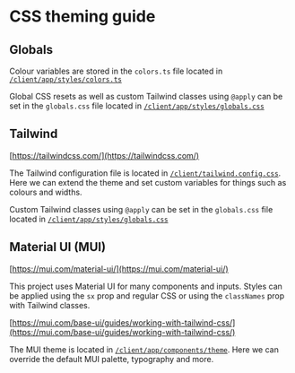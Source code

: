 # CSS theming guide

## Globals

Colour variables are stored in the `colors.ts` file located in [`/client/app/styles/colors.ts`](/client/app/styles/colors.ts)

Global CSS resets as well as custom Tailwind classes using `@apply` can be set in the `globals.css` file located in [`/client/app/styles/globals.css`](/client/app/styles/globals.css)

## Tailwind

[https://tailwindcss.com/](https://tailwindcss.com/)

The Tailwind configuration file is located in [`/client/tailwind.config.css`](/client/tailwind.config.js). Here we can extend the theme and set custom variables for things such as colours and widths.

Custom Tailwind classes using `@apply` can be set in the `globals.css` file located in [`/client/app/styles/globals.css`](/client/app/styles/globals.css)

## Material UI (MUI)

[https://mui.com/material-ui/](https://mui.com/material-ui/)

This project uses Material UI for many components and inputs. Styles can be applied using the `sx` prop and regular CSS or using the `classNames` prop with Tailwind classes.

[https://mui.com/base-ui/guides/working-with-tailwind-css/](https://mui.com/base-ui/guides/working-with-tailwind-css/)

The MUI theme is located in [`/client/app/components/theme`](/client/app/components/theme). Here we can override the default MUI palette, typography and more.
